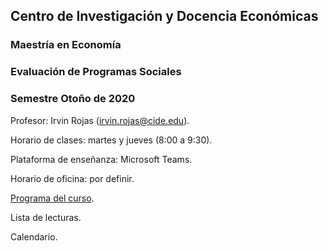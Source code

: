 ## Centro de Investigación y Docencia Económicas
### Maestría en Economía
### Evaluación de Programas Sociales
### Semestre Otoño de 2020

Profesor: Irvin Rojas (irvin.rojas@cide.edu).

Horario de clases: martes y jueves (8:00 a 9:30).

Plataforma de enseñanza: Microsoft Teams.

Horario de oficina: por definir.

[Programa del curso](https://github.com/rojasirvin/EPS2020/blob/master/programa.md).

Lista de lecturas.

Calendario.